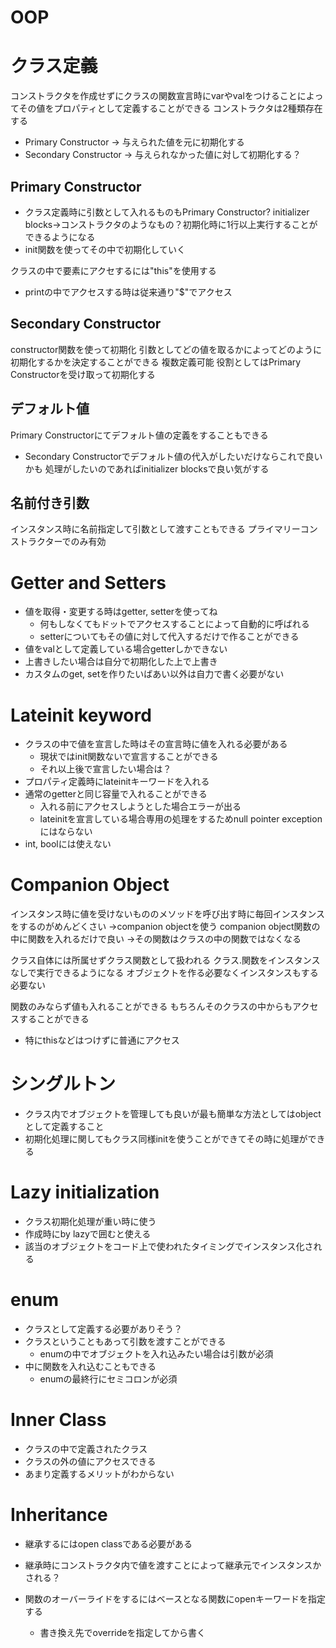 # OOP

# クラス定義
コンストラクタを作成せずにクラスの関数宣言時にvarやvalをつけることによってその値をプロパティとして定義することができる
コンストラクタは2種類存在する
- Primary Constructor → 与えられた値を元に初期化する
- Secondary Constructor → 与えられなかった値に対して初期化する？

## Primary Constructor
- クラス定義時に引数として入れるものもPrimary Constructor?
initializer blocks→コンストラクタのようなもの？初期化時に1行以上実行することができるようになる
- init関数を使ってその中で初期化していく

クラスの中で要素にアクセするには"this"を使用する
- printの中でアクセスする時は従来通り"$"でアクセス

## Secondary Constructor
constructor関数を使って初期化
引数としてどの値を取るかによってどのように初期化するかを決定することができる
複数定義可能
役割としてはPrimary Constructorを受け取って初期化する

## デフォルト値
Primary Constructorにてデフォルト値の定義をすることもできる
  - Secondary Constructorでデフォルト値の代入がしたいだけならこれで良いかも
処理がしたいのであればinitializer blocksで良い気がする

## 名前付き引数
インスタンス時に名前指定して引数として渡すこともできる
プライマリーコンストラクターでのみ有効

# Getter and Setters
- 値を取得・変更する時はgetter, setterを使ってね
  - 何もしなくてもドットでアクセスすることによって自動的に呼ばれる
  - setterについてもその値に対して代入するだけで作ることができる
- 値をvalとして定義している場合getterしかできない
- 上書きしたい場合は自分で初期化した上で上書き
- カスタムのget, setを作りたいばあい以外は自力で書く必要がない

# Lateinit keyword
- クラスの中で値を宣言した時はその宣言時に値を入れる必要がある
  - 現状ではinit関数ないで宣言することができる
  - それ以上後で宣言したい場合は？
- プロパティ定義時にlateinitキーワードを入れる
- 通常のgetterと同じ容量で入れることができる
  - 入れる前にアクセスしようとした場合エラーが出る
  - lateinitを宣言している場合専用の処理をするためnull pointer exceptionにはならない
- int, boolには使えない

# Companion Object
インスタンス時に値を受けないもののメソッドを呼び出す時に毎回インスタンスをするのがめんどくさい
→companion objectを使う
companion object関数の中に関数を入れるだけで良い
→その関数はクラスの中の関数ではなくなる

クラス自体には所属せずクラス関数として扱われる
クラス.関数をインスタンスなしで実行できるようになる
オブジェクトを作る必要なくインスタンスもする必要ない

関数のみならず値も入れることができる
もちろんそのクラスの中からもアクセスすることができる
- 特にthisなどはつけずに普通にアクセス

# シングルトン
- クラス内でオブジェクトを管理しても良いが最も簡単な方法としてはobjectとして定義すること
- 初期化処理に関してもクラス同様initを使うことができてその時に処理ができる

# Lazy initialization
- クラス初期化処理が重い時に使う
- 作成時にby lazyで囲むと使える
- 該当のオブジェクトをコード上で使われたタイミングでインスタンス化される

# enum
- クラスとして定義する必要がありそう？
- クラスということもあって引数を渡すことができる
  - enumの中でオブジェクトを入れ込みたい場合は引数が必須
- 中に関数を入れ込むこともできる
  - enumの最終行にセミコロンが必須

# Inner Class
- クラスの中で定義されたクラス
- クラスの外の値にアクセスできる
- あまり定義するメリットがわからない

# Inheritance
- 継承するにはopen classである必要がある
- 継承時にコンストラクタ内で値を渡すことによって継承元でインスタンスかされる？

- 関数のオーバーライドをするにはベースとなる関数にopenキーワードを指定する
  - 書き換え先でoverrideを指定してから書く
